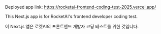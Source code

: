Deployed app link: https://rocketai-frontend-coding-test-2025.vercel.app/

This Next.js app is for RocketAI's frontend developer coding test.

이 Next.js 앱은 로켓AI의 프론트엔드 개발자 코딩 테스트를 위한 것입니다.
